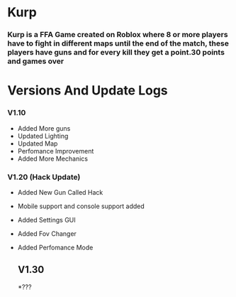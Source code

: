 # Kurp

### Kurp is a FFA Game created on Roblox where 8 or more players have to fight in different maps until the end of the match, these players have guns and for every kill they get a point.30 points and games over

# Versions And Update Logs

### V1.10

* Added More guns
* Updated Lighting
* Updated Map
* Perfomance Improvement
* Added More Mechanics

### V1.20 (Hack Update)

* Added New Gun Called Hack
* Mobile support and console support added
* Added Settings GUI
* Added Fov Changer
* Added Perfomance Mode

  ## V1.30
  *???
